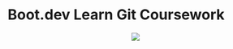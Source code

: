 # Boot.dev Learn Git Coursework

<p align="center">
  <img src="https://api.boot.dev/v1/users/public/0aeb8da4-616a-4f2b-8628-da85f52302a5/thumbnail" >
</p>
